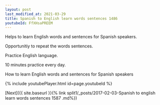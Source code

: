 ```yaml
---
layout: post
last_modified_at: 2021-03-29
title: Spanish to English learn words sentences 1486 
youtubeId: FfXHsaPREEM
---
```

 
 
Helps to learn English words and sentences for Spanish speakers.

Opportunitiy to repeat the words sentences. 

Practice English language. 
 
10 minutes practice every day. 
 
How to learn English words and sentences for Spanish speakers 
 
{% include youtubePlayer.html id=page.youtubeId %}
 
 
[Next]({{ site.baseurl }}{% link  split1/_posts/2017-02-03-Spanish to english learn words sentences 1587 .md%})
 
